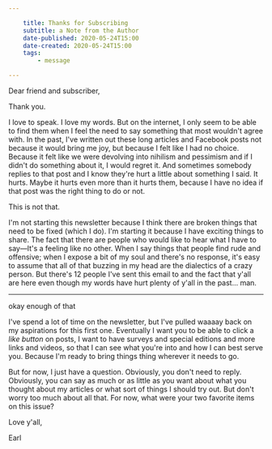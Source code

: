 ```yaml
---

    title: Thanks for Subscribing
    subtitle: a Note from the Author
    date-published: 2020-05-24T15:00
    date-created: 2020-05-24T15:00
    tags:
        - message

---
```


Dear friend and subscriber,

Thank you. 

I love to speak. I love my words. But on the internet, I only seem to be able to find them when I feel the need to say something that most wouldn't agree with. In the past, I've written out these long articles and Facebook posts not because it would bring me joy, but because I felt like I had no choice. Because it felt like we were devolving into nihilism and pessimism and if I didn't do something about it, I would regret it. And sometimes somebody replies to that post and I know they're hurt a little about something I said. It hurts. Maybe it hurts even more than it hurts them, because I have no idea if that post was the right thing to do or not. 

This is not that. 

I'm not starting this newsletter because I think there are broken things that need to be fixed (which I do). I'm starting it because I have exciting things to share. The fact that there are people who would like to hear what I have to say&mdash;It's a feeling like no other. When I say things that people find rude and offensive; when I expose a bit of my soul and there's no response, it's easy to assume that all of that buzzing in my head are the dialectics of a crazy person. But there's 12 people I've sent this email to and the fact that y'all are here even though my words have hurt plenty of y'all in the past... man.

---

okay enough of that

I've spend a lot of time on the newsletter, but I've pulled waaaay back on my aspirations for this first one. Eventually I want you to be able to click a *like button* on posts, I want to have surveys and special editions and more links and videos, so that I can see what you're into and how I can best serve you. Because I'm ready to bring things thing wherever it needs to go.

But for now, I just have a question. Obviously, you don't need to reply. Obviously, you can say as much or as little as you want about what you thought about my articles or what sort of things I should try out. But don't worry too much about all that. For now, what were your two favorite items on this issue? 

Love y'all,

Earl